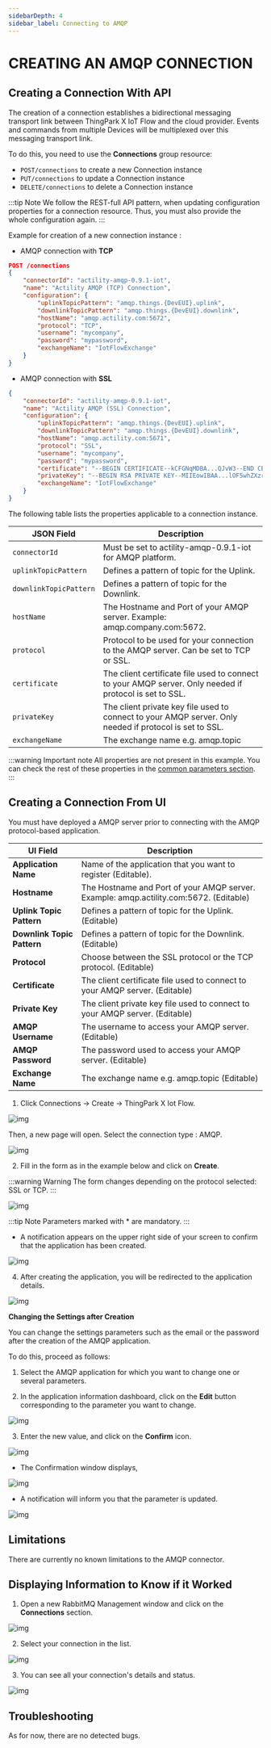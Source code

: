 ```yaml
---
sidebarDepth: 4
sidebar_label: Connecting to AMQP
---
```


# CREATING AN AMQP CONNECTION

## Creating a Connection With API

The creation of a connection establishes a bidirectional messaging transport link between ThingPark X IoT Flow and the cloud provider. Events and commands from multiple Devices will be multiplexed over this messaging transport link.

To do this, you need to use the **Connections** group resource:

* `POST/connections` to create a new Connection instance
* `PUT/connections` to update a Connection instance
* `DELETE/connections` to delete a Connection instance

:::tip Note
We follow the REST-full API pattern, when updating configuration properties for a connection resource. Thus, you must also provide the whole configuration again.
:::

Example for creation of a new connection instance :

* AMQP connection with **TCP**

```json
POST /connections
{
    "connectorId": "actility-amqp-0.9.1-iot",
    "name": "Actility AMQP (TCP) Connection",
    "configuration": {
        "uplinkTopicPattern": "amqp.things.{DevEUI}.uplink",
        "downlinkTopicPattern": "amqp.things.{DevEUI}.downlink",
        "hostName": "amqp.actility.com:5672",
        "protocol": "TCP",
        "username": "mycompany",
        "password": "mypassword",
        "exchangeName": "IotFlowExchange"
    }
}
```

* AMQP connection with **SSL**

```json
{
    "connectorId": "actility-amqp-0.9.1-iot",
    "name": "Actility AMQP (SSL) Connection",
    "configuration": {
        "uplinkTopicPattern": "amqp.things.{DevEUI}.uplink",
        "downlinkTopicPattern": "amqp.things.{DevEUI}.downlink",
        "hostName": "amqp.actility.com:5671",
        "protocol": "SSL",
        "username": "mycompany",
        "password": "mypassword",
        "certificate": "--BEGIN CERTIFICATE--kCFGNqMDBA...QJvW3--END CERTIFICATE--",
        "privateKey": "--BEGIN RSA PRIVATE KEY--MIIEowIBAA...lOF5whZXzrHHACsWqAwermxHK7--END RSA PRIVATE KEY--",
        "exchangeName": "IotFlowExchange"
    }
}
```

The following table lists the properties applicable to a connection instance.

| JSON Field | Description |
| ------ | ----------- |
| ```connectorId``` | Must be set to actility-amqp-0.9.1-iot for AMQP platform. |
| ```uplinkTopicPattern``` | Defines a pattern of topic for the Uplink. |
| ```downlinkTopicPattern``` | Defines a pattern of topic for the Downlink. |
| ```hostName``` | The Hostname and Port of your AMQP server. Example: amqp.company.com:5672. |
| ```protocol``` | Protocol to be used for your connection to the AMQP server. Can be set to TCP or SSL. |
| ```certificate``` | The client certificate file used to connect to your AMQP server. Only needed if protocol is set to SSL. |
| ```privateKey``` | The client private key file used to connect to your AMQP server. Only needed if protocol is set to SSL. |
| ```exchangeName``` | The exchange name e.g. amqp.topic |

:::warning Important note
All properties are not present in this example. You can check the rest of these properties in the [common parameters section](../../../Getting_Started/Setting_Up_A_Connection_instance/About_connections.html#common-parameters).
:::

## Creating a Connection From UI

You must have deployed a AMQP server prior to connecting with the AMQP protocol-based application.

| UI Field | Description |
| ------ | ----------- |
| **Application Name** | Name of the application that you want to register (Editable). |
| **Hostname** | The Hostname and Port of your AMQP server. Example: amqp.actility.com:5672. (Editable) |
| **Uplink Topic Pattern** | Defines a pattern of topic for the Uplink. (Editable) |
| **Downlink Topic Pattern** | Defines a pattern of topic for the Downlink. (Editable) |
| **Protocol** | Choose between the SSL protocol or the TCP protocol. (Editable) |
| **Certificate** | The client certificate file used to connect to your AMQP server. (Editable) |
| **Private Key** | The client private key file used to connect to your AMQP server. (Editable) |
| **AMQP Username** | The username to access your AMQP server. (Editable) |
| **AMQP Password** | The password used to access your AMQP server. (Editable) |
| **Exchange Name** |The exchange name e.g. amqp.topic (Editable) |

1. Click Connections -> Create -> ThingPark X Iot Flow.

![img](images/ui/create_connection.png)

Then, a new page will open. Select the connection type : AMQP.

![img](images/ui/create_amqp.png)

2. Fill in the form as in the example below and click on **Create**.

:::warning Warning
The form changes depending on the protocol selected: SSL or TCP.
:::

![img](images/ui/form.png)

:::tip Note
Parameters marked with * are mandatory.
:::

* A notification appears on the upper right side of your screen to confirm that the application has been created.

![img](images/ui/notif_created.png)

4. After creating the application, you will be redirected to the application details.

![img](images/ui/details.png)

**Changing the Settings after Creation**

You can change the settings parameters such as the email or the password after the creation of the AMQP application.

To do this, proceed as follows:

1. Select the AMQP application for which you want to change one or several parameters.

2. In the application information dashboard, click on the **Edit** button corresponding to the parameter you want to change.

![img](images/ui/edit.png)

3. Enter the new value, and click on the **Confirm** icon.

![img](images/ui/confirm.png)

* The Confirmation window displays,

![img](images/ui/proceed.png)

* A notification will inform you that the parameter is updated.

![img](images/ui/notif_update.png)

## Limitations

There are currently no known limitations to the AMQP connector.

## Displaying Information to Know if it Worked

1. Open a new RabbitMQ Management window and click on the **Connections** section.

![img](images/rabbitmq.png)

2. Select your connection in the list.

![img](images/rabbitmq_list.png)

3. You can see all your connection's details and status.

![img](images/rabbitmq_overview.png)

## Troubleshooting

As for now, there are no detected bugs.
